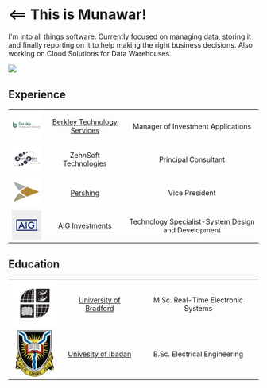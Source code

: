 # <== This is Munawar! 
I'm into all things software. Currently focused on managing data, storing it and finally reporting on it to help making the right business decisions.
Also working on Cloud Solutions for Data Warehouses.

[![](https://img.shields.io/badge/LinkedIn-blue)](https://www.linkedin.com/in/mmunawarkhan)

## Experience
| | | |
|:--:|:--:|:--:|
| <img width="100" src="./logos/Berkley.jpg" alt="Berkley Technology Services"></img> | [Berkley Technology Services](https://www.berkley-bts.com/) | Manager of Investment Applications |
| <img width="100" src="./logos/ZehnSoft.jpg" alt="ZehnSoft Technologies"></img> | ZehnSoft Technologies | Principal Consultant |
| <img width="100" src="./logos/Pershing.jpg" alt="Pershing"></img> | [Pershing](https://www.pershing.com/) |  Vice President |
| <img width="100" src="./logos/AIG.jpg" alt="AIG Investments"></img> | [AIG Investments](https://www.aig.com/) | Technology Specialist-System Design and Development  |

## Education
| | | |
|:--:|:--:|:--:|
| <img width="100" src="./logos/UniBradford.jpg" alt="University of Bradford"></img> | [University of Bradford](https://www.bradford.ac.uk/) | M.Sc. Real-Time Electronic Systems |
| <img width="100" src="./logos/UI.jpg" alt="University of Ibadan"></img> | [Univesity of Ibadan](http://www.ui.edu.ng/) | B.Sc. Electrical Engineering |

